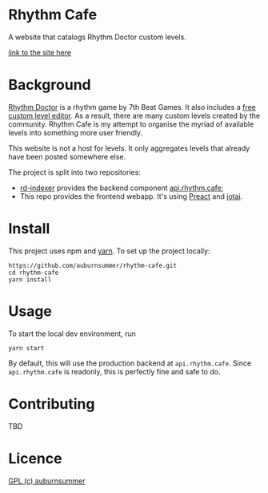 # Rhythm Cafe

A website that catalogs Rhythm Doctor custom levels.

[link to the site here](https://rhythm.cafe)

# Background

[Rhythm Doctor](https://rhythmdr.com) is a rhythm game by 7th Beat Games. It also
includes a [free custom level editor][1]. As a result, there are many custom levels
created by the community. Rhythm Cafe is my attempt to organise the myriad of
available levels into something more user friendly.

This website is not a host for levels. It only aggregates levels that already have
been posted somewhere else.

[1]: https://giacomopc.itch.io/rdle

The project is split into two repositories:

 - [rd-indexer](https://github.com/auburnsummer/rd-indexer) provides the backend
   component [api.rhythm.cafe](https://api.rhythm.cafe);
 - This repo provides the frontend webapp. It's using [Preact](https://preactjs.com/)
   and [jotai](https://jotai.org/).

# Install

This project uses npm and [yarn](https://yarnpkg.com). To set up the project
locally:

```
https://github.com/auburnsummer/rhythm-cafe.git
cd rhythm-cafe
yarn install
```

# Usage

To start the local dev environment, run

```
yarn start
```

By default, this will use the production backend at `api.rhythm.cafe`. Since
`api.rhythm.cafe` is readonly, this is perfectly fine and safe to do.


# Contributing

TBD


# Licence

[GPL (c) auburnsummer](./LICENSE)